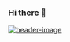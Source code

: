 ### Hi there 👋

 <article class="markdown-body entry-content container-lg f5" itemprop="text"><p dir="auto"><a target="_blank" rel="noopener noreferrer" href="Wizard-MaVS/Wizard-MaVS/blob/main/hoj.png"><img src="Wizard-MaVS/Wizard-MaVS/blob/main/hoj.png" alt="header-image" style="max-width: 100%;"></a></p>
